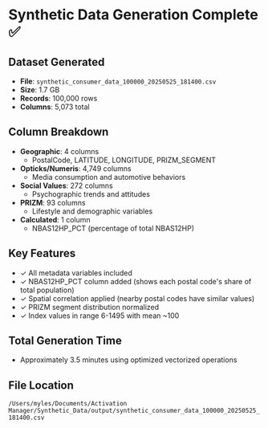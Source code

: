 # Synthetic Data Generation Complete ✅

## Dataset Generated
- **File**: `synthetic_consumer_data_100000_20250525_181400.csv`
- **Size**: 1.7 GB
- **Records**: 100,000 rows
- **Columns**: 5,073 total

## Column Breakdown
- **Geographic**: 4 columns
  - PostalCode, LATITUDE, LONGITUDE, PRIZM_SEGMENT
- **Opticks/Numeris**: 4,749 columns
  - Media consumption and automotive behaviors
- **Social Values**: 272 columns  
  - Psychographic trends and attitudes
- **PRIZM**: 93 columns
  - Lifestyle and demographic variables
- **Calculated**: 1 column
  - NBAS12HP_PCT (percentage of total NBAS12HP)

## Key Features
- ✓ All metadata variables included
- ✓ NBAS12HP_PCT column added (shows each postal code's share of total population)
- ✓ Spatial correlation applied (nearby postal codes have similar values)
- ✓ PRIZM segment distribution normalized
- ✓ Index values in range 6-1495 with mean ~100

## Total Generation Time
- Approximately 3.5 minutes using optimized vectorized operations

## File Location
`/Users/myles/Documents/Activation Manager/Synthetic_Data/output/synthetic_consumer_data_100000_20250525_181400.csv`